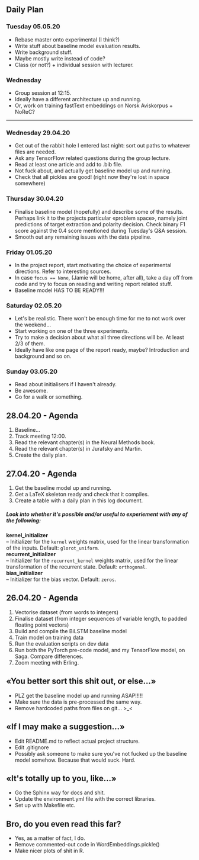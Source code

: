 ## Daily Plan

### Tuesday 05.05.20
- Rebase master onto experimental (I think?)
- Write stuff about baseline model evaluation results.
- Write background stuff.
- Maybe mostly write instead of code?
- Class (or not?) + individual session with lecturer.

### Wednesday
- Group session at 12:15.
- Ideally have a different architecture up and running. 
- Or, work on training fastText embeddings on Norsk Aviskorpus + NoReC?

---

### Wednesday 29.04.20
- Get out of the rabbit hole I entered last night: sort out paths to whatever files are needed.
- Ask any TensorFlow related questions during the group lecture.
- Read at least one article and add to .bib file.
- Not fuck about, and actually get baseline model up and running.
- Check that all pickles are good! (right now they're lost in space somewhere)

### Thursday 30.04.20
- Finalise baseline model (hopefully) and describe some of the results. Perhaps link it to the projects particular «problem space», namely joint predictions of target extraction and polarity decision. Check binary F1 score against the 0.4 score mentioned during Tuesday's Q&A session.
- Smooth out any remaining issues with the data pipeline.

### Friday 01.05.20
- In the project report, start motivating the choice of experimental directions. Refer to interesting sources.
- In case `focus == None`, (Jamie will be home, after all), take a day off from code and try to focus on reading and writing report related stuff.
- Baseline model HAS TO BE READY!!!

### Saturday 02.05.20
- Let's be realistic. There won't be enough time for me to not work over the weekend...
- Start working on one of the three experiments.
- Try to make a decision about what all three directions will be. At least 2/3 of them.
- Ideally have like one page of the report ready, maybe? Introduction and background and so on.

### Sunday 03.05.20
- Read about initialisers if I haven't already.
- Be awesome.
- Go for a walk or something.

28.04.20 - Agenda
---
1. Baseline...
2. Track meeting 12:00.
3. Read the relevant chapter(s) in the Neural Methods book.
4. Read the relevant chapter(s) in Jurafsky and Martin.
5. Create the daily plan.

27.04.20 - Agenda
---
1. Get the baseline model up and running.
2. Get a LaTeX skeleton ready and check that it compiles.
3. Create a table with a daily plan in this log document.

##### Look into whether it's possible and/or useful to experiement with any of the following:

**kernel_initializer**  
– Initializer for the `kernel` weights matrix, used for the linear transformation of the inputs. Default: `glorot_uniform`.  
**recurrent_initializer**  
– Initializer for the `recurrent_kernel` weights matrix, used for the linear transformation of the recurrent state. Default: `orthogonal`.   
**bias_initializer**  
– Initializer for the bias vector. Default: `zeros`.  

26.04.20 - Agenda
---
1. Vectorise dataset (from words to integers)
2. Finalise dataset (from integer sequences of variable length, to padded floating point vectors)
3. Build and compile the BiLSTM baseline model
4. Train model on training data
5. Run the evaluation scripts on dev data
6. Run both the PyTorch pre-code model, and my TensorFlow model, on Saga. Compare differences.
7. Zoom meeting with Erling.

«You better sort this shit out, or else...»
---
- PLZ get the baseline model up and running ASAP!!!!!
- Make sure the data is pre-processed the same way.
- Remove hardcoded paths from files on git... >_<

«If I may make a suggestion...»
---
- Edit README.md to reflect actual project structure.
- Edit .gitignore
- Possibly ask someone to make sure you've not fucked up the baseline model somehow. Because that would suck. Hard.

«It's totally up to you, like...»
--- 
- Go the Sphinx way for docs and shit. 
- Update the environment.yml file with the correct libraries.
- Set up with Makefile etc.

Bro, do you even read this far?
---
- Yes, as a matter of fact, I do.
- Remove commented-out code in WordEmbeddings.pickle()
- Make nicer plots of shit in R.
